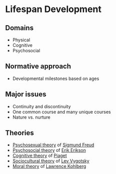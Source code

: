 # Lifespan Development

## Domains

- Physical
- Cognitive
- Psychosocial

## Normative approach

- Developmental milestones based on ages

## Major issues

- Continuity and discontinuity
- One common course and many unique courses
- Nature vs. nurture

## Theories

- [Psychosexual theory](../sigmund-freud/psychosexual-theory-of-development.md) of [Sigmund Freud](../sigmund-freud/README.md)
- [Psychosocial theory](../erik-erikson/psychosocial-theory-of-development.md) of [Erik Erikson](../erik-erikson/README.md)
- [Cognitive theory](../jean-piaget/cognitive-theory/README.md) of [Piaget](../jean-piaget/README.md)
- [Sociocultural theory](../lev-vygotsky/sociocultural-theory.md) of [Lev Vygotsky](../lev-vygotsky/README.md)
- [Moral theory](../lawrence-kohlberg/moral-theory.md) of [Lawrence Kohlberg](../lawrence-kohlberg/README.md)
